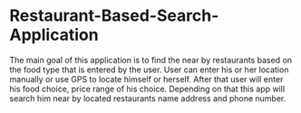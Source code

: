 # Restaurant-Based-Search-Application
The main goal of this application is to find the near by restaurants based on the food type that is entered by the user.
User can enter his or her location manually or use GPS to locate himself or herself. 
After that user will enter his food choice, price range of his choice. 
Depending on that this app will search him near by located restaurants name address and phone number.    
